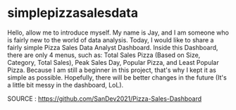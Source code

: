 # simplepizzasalesdata
Hello, allow me to introduce myself. My name is Jay, and I am someone who is fairly new to the world of data analysis. Today, I would like to share a fairly simple Pizza Sales Data Analyst Dashboard. Inside this Dashboard, there are only 4 menus, such as: Total Sales Pizza (Based on Size, Category, Total Sales), Peak Sales Day, Popular Pizza, and Least Popular Pizza. Because I am still a beginner in this project, that's why I kept it as simple as possible. Hopefully, there will be better changes in the future (It's a little bit messy in the dashboard, LoL).

SOURCE : https://github.com/SanDev2021/Pizza-Sales-Dashboard
